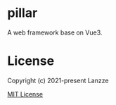 # pillar
A web framework base on Vue3.



# License
Copyright (c) 2021-present Lanzze

[MIT License](http://en.wikipedia.org/wiki/MIT_License)